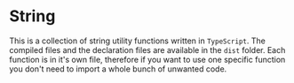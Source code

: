 # String

This is a collection of string utility functions written in `TypeScript`. The compiled files and the declaration files 
are available in the `dist` folder. 
Each function is in it's own file, therefore if you want to use one specific function you don't need to import a whole
bunch of unwanted code.

